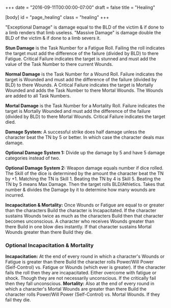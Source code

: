 +++
date = "2016-09-11T00:00:00-07:00"
draft = false
title = "Healing"

[body]
  id = "page_healing"
  class = "healing"
+++

"Exceptional Damage" is damage equal to the BLD of the victim & if done to a limb renders that limb useless.
"Massive Damage" is damage double the BLD of the victim & if done to a limb severs it.

**Stun Damage** is the Task Number for a Fatigue Roll. Failing the roll indicates the target must add the difference of the failure (divided by BLD) to there Fatigue. Critical Failure indicates the target is stunned and must add the value of the Task Number to there current Wounds.

**Normal Damage** is the Task Number for a Wound Roll. Failure indicates the target is Wounded and must add the difference of the failure (divided by BLD) to there Wounds. A Critical Failure indicates the target is Mortally Wounded and adds the Task Number to there Mortal Wounds. The Wounds are added to all Task Numbers.

**Mortal Damage** is the Task Number for a Mortality Roll. Failure indicates the target is Mortally Wounded and must add the difference of the failure (divided by BLD) to there Mortal Wounds. Critical Failure indicates the target died.

**Damage System:** A successful strike does half damage unless the character beat the TN by 5 or better. In which case the character deals max damage.

**Optional Damage System 1:** Divide up the damage by 5 and have 5 damage categories instead of two.

**Optional Damage System 2:** Weapon damage equals number if dice rolled. The Skill of the dice is determined by the amount the character beat the TN by +1. Matching the TN is Skill 1. Beating the TN by 4 is Skill 5. Beating the TN by 5 means Max Damage. Then the target rolls BLD/Athletics. Takes that number & divides the Damage by it to determine how many wounds are incurred.

**Incapacitation & Mortality:** Once Wounds or Fatigue are equal to or greater than the characters Build the character is Incapacitated. If the character sustains Wounds twice as much as the characters Build then that character becomes unconscious. A character who receives Wounds greater than there Build in one blow dies instantly. If that character sustains Mortal Wounds greater than there Build they die.

### Optional Incapacitation & Mortality

**Incapacitation:** At the end of every round in which a character's Wounds or Fatigue is greater than there Build the character rolls Power/Will Power (Self-Control) vs. Fatigue or Wounds (which ever is greater). If the character fails the roll then they are incapacitated. Either overcome with fatigue or shock. Though they are not necessarily unconscious. If the critically fail then they fall unconscious.
**Mortality:** Also at the end of every round  in which a character's Mortal Wounds are greater than there Build the character rolls Power/Will Power (Self-Control) vs. Mortal Wounds. If they fail they die.